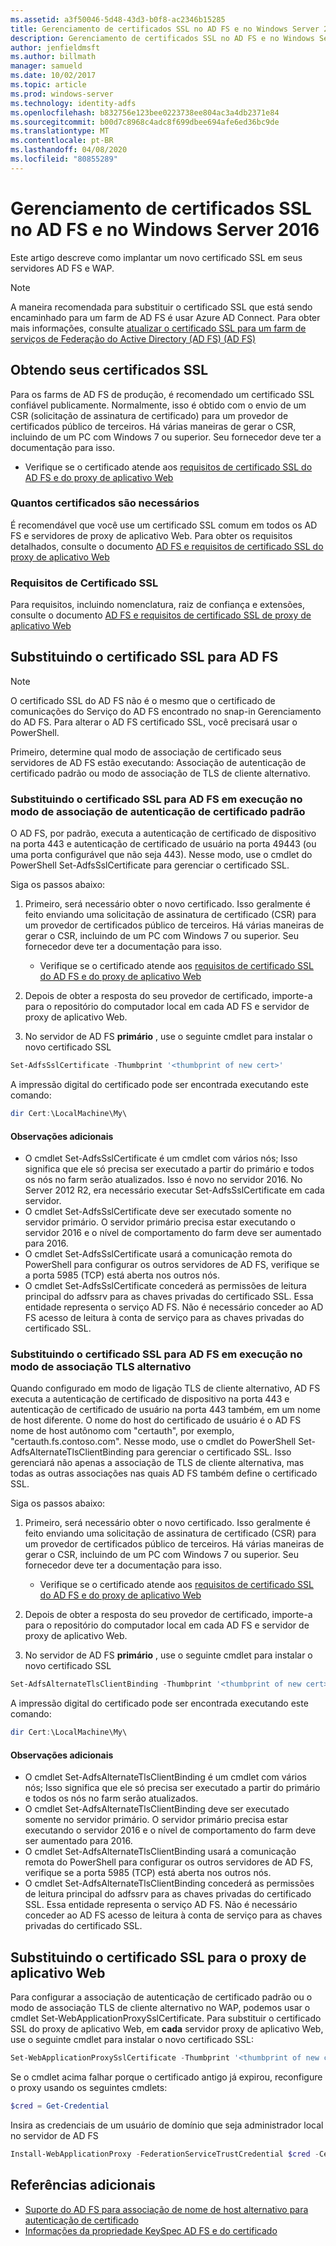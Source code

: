 ```yaml
---
ms.assetid: a3f50046-5d48-43d3-b0f8-ac2346b15285
title: Gerenciamento de certificados SSL no AD FS e no Windows Server 2016
description: Gerenciamento de certificados SSL no AD FS e no Windows Server 2016
author: jenfieldmsft
ms.author: billmath
manager: samueld
ms.date: 10/02/2017
ms.topic: article
ms.prod: windows-server
ms.technology: identity-adfs
ms.openlocfilehash: b832756e123bee0223738ee804ac3a4db2371e84
ms.sourcegitcommit: b00d7c8968c4adc8f699dbee694afe6ed36bc9de
ms.translationtype: MT
ms.contentlocale: pt-BR
ms.lasthandoff: 04/08/2020
ms.locfileid: "80855289"
---
```

# <a name="managing-ssl-certificates-in-ad-fs-and-wap-in-windows-server-2016"></a>Gerenciamento de certificados SSL no AD FS e no Windows Server 2016



Este artigo descreve como implantar um novo certificado SSL em seus servidores AD FS e WAP.

>[!NOTE]
>A maneira recomendada para substituir o certificado SSL que está sendo encaminhado para um farm de AD FS é usar Azure AD Connect.  Para obter mais informações, consulte [atualizar o certificado SSL para um farm de serviços de Federação do Active Directory (AD FS) (AD FS)](https://docs.microsoft.com/azure/active-directory/connect/active-directory-aadconnectfed-ssl-update)

## <a name="obtaining-your-ssl-certificates"></a>Obtendo seus certificados SSL
Para os farms de AD FS de produção, é recomendado um certificado SSL confiável publicamente. Normalmente, isso é obtido com o envio de um CSR (solicitação de assinatura de certificado) para um provedor de certificados público de terceiros. Há várias maneiras de gerar o CSR, incluindo de um PC com Windows 7 ou superior. Seu fornecedor deve ter a documentação para isso.

- Verifique se o certificado atende aos [requisitos de certificado SSL do AD FS e do proxy de aplicativo Web](https://technet.microsoft.com/windows-server-docs/identity/ad-fs/overview/AD-FS-2016-Requirements#BKMK_1)

### <a name="how-many-certificates-are-needed"></a>Quantos certificados são necessários
É recomendável que você use um certificado SSL comum em todos os AD FS e servidores de proxy de aplicativo Web. Para obter os requisitos detalhados, consulte o documento [AD FS e requisitos de certificado SSL do proxy de aplicativo Web](https://technet.microsoft.com/windows-server-docs/identity/ad-fs/overview/AD-FS-2016-Requirements#BKMK_1)

### <a name="ssl-certificate-requirements"></a>Requisitos de Certificado SSL
Para requisitos, incluindo nomenclatura, raiz de confiança e extensões, consulte o documento [AD FS e requisitos de certificado SSL de proxy de aplicativo Web](https://technet.microsoft.com/windows-server-docs/identity/ad-fs/overview/AD-FS-2016-Requirements#BKMK_1)

## <a name="replacing-the-ssl-certificate-for-ad-fs"></a>Substituindo o certificado SSL para AD FS
> [!NOTE]
> O certificado SSL do AD FS não é o mesmo que o certificado de comunicações do Serviço do AD FS encontrado no snap-in Gerenciamento do AD FS. Para alterar o AD FS certificado SSL, você precisará usar o PowerShell.

Primeiro, determine qual modo de associação de certificado seus servidores de AD FS estão executando: Associação de autenticação de certificado padrão ou modo de associação de TLS de cliente alternativo.

### <a name="replacing-the-ssl-certificate-for-ad-fs-running-in-default-certificate-authentication-binding-mode"></a>Substituindo o certificado SSL para AD FS em execução no modo de associação de autenticação de certificado padrão
O AD FS, por padrão, executa a autenticação de certificado de dispositivo na porta 443 e autenticação de certificado de usuário na porta 49443 (ou uma porta configurável que não seja 443).
Nesse modo, use o cmdlet do PowerShell Set-AdfsSslCertificate para gerenciar o certificado SSL.

Siga os passos abaixo:

1. Primeiro, será necessário obter o novo certificado. Isso geralmente é feito enviando uma solicitação de assinatura de certificado (CSR) para um provedor de certificados público de terceiros. Há várias maneiras de gerar o CSR, incluindo de um PC com Windows 7 ou superior. Seu fornecedor deve ter a documentação para isso.

    * Verifique se o certificado atende aos [requisitos de certificado SSL do AD FS e do proxy de aplicativo Web](https://technet.microsoft.com/windows-server-docs/identity/ad-fs/overview/AD-FS-2016-Requirements#BKMK_1)

1. Depois de obter a resposta do seu provedor de certificado, importe-a para o repositório do computador local em cada AD FS e servidor de proxy de aplicativo Web.

1. No servidor de AD FS **primário** , use o seguinte cmdlet para instalar o novo certificado SSL

```powershell
Set-AdfsSslCertificate -Thumbprint '<thumbprint of new cert>'
```

A impressão digital do certificado pode ser encontrada executando este comando:

```powershell
dir Cert:\LocalMachine\My\
```

#### <a name="additional-notes"></a>Observações adicionais

* O cmdlet Set-AdfsSslCertificate é um cmdlet com vários nós; Isso significa que ele só precisa ser executado a partir do primário e todos os nós no farm serão atualizados. Isso é novo no servidor 2016. No Server 2012 R2, era necessário executar Set-AdfsSslCertificate em cada servidor.
* O cmdlet Set-AdfsSslCertificate deve ser executado somente no servidor primário. O servidor primário precisa estar executando o servidor 2016 e o nível de comportamento do farm deve ser aumentado para 2016.
* O cmdlet Set-AdfsSslCertificate usará a comunicação remota do PowerShell para configurar os outros servidores de AD FS, verifique se a porta 5985 (TCP) está aberta nos outros nós.
* O cmdlet Set-AdfsSslCertificate concederá as permissões de leitura principal do adfssrv para as chaves privadas do certificado SSL. Essa entidade representa o serviço AD FS. Não é necessário conceder ao AD FS acesso de leitura à conta de serviço para as chaves privadas do certificado SSL.

### <a name="replacing-the-ssl-certificate-for-ad-fs-running-in-alternate-tls-binding-mode"></a>Substituindo o certificado SSL para AD FS em execução no modo de associação TLS alternativo
Quando configurado em modo de ligação TLS de cliente alternativo, AD FS executa a autenticação de certificado de dispositivo na porta 443 e autenticação de certificado de usuário na porta 443 também, em um nome de host diferente. O nome do host do certificado de usuário é o AD FS nome de host autônomo com "certauth", por exemplo, "certauth.fs.contoso.com".
Nesse modo, use o cmdlet do PowerShell Set-AdfsAlternateTlsClientBinding para gerenciar o certificado SSL. Isso gerenciará não apenas a associação de TLS de cliente alternativa, mas todas as outras associações nas quais AD FS também define o certificado SSL.

Siga os passos abaixo:

1. Primeiro, será necessário obter o novo certificado. Isso geralmente é feito enviando uma solicitação de assinatura de certificado (CSR) para um provedor de certificados público de terceiros. Há várias maneiras de gerar o CSR, incluindo de um PC com Windows 7 ou superior. Seu fornecedor deve ter a documentação para isso.

    * Verifique se o certificado atende aos [requisitos de certificado SSL do AD FS e do proxy de aplicativo Web](https://technet.microsoft.com/windows-server-docs/identity/ad-fs/overview/AD-FS-2016-Requirements#BKMK_1)

1. Depois de obter a resposta do seu provedor de certificado, importe-a para o repositório do computador local em cada AD FS e servidor de proxy de aplicativo Web.

1. No servidor de AD FS **primário** , use o seguinte cmdlet para instalar o novo certificado SSL

```powershell
Set-AdfsAlternateTlsClientBinding -Thumbprint '<thumbprint of new cert>'
```

A impressão digital do certificado pode ser encontrada executando este comando:

```powershell
dir Cert:\LocalMachine\My\
```

#### <a name="additional-notes"></a>Observações adicionais

* O cmdlet Set-AdfsAlternateTlsClientBinding é um cmdlet com vários nós; Isso significa que ele só precisa ser executado a partir do primário e todos os nós no farm serão atualizados.
* O cmdlet Set-AdfsAlternateTlsClientBinding deve ser executado somente no servidor primário. O servidor primário precisa estar executando o servidor 2016 e o nível de comportamento do farm deve ser aumentado para 2016.
* O cmdlet Set-AdfsAlternateTlsClientBinding usará a comunicação remota do PowerShell para configurar os outros servidores de AD FS, verifique se a porta 5985 (TCP) está aberta nos outros nós.
* O cmdlet Set-AdfsAlternateTlsClientBinding concederá as permissões de leitura principal do adfssrv para as chaves privadas do certificado SSL. Essa entidade representa o serviço AD FS. Não é necessário conceder ao AD FS acesso de leitura à conta de serviço para as chaves privadas do certificado SSL.

## <a name="replacing-the-ssl-certificate-for-the-web-application-proxy"></a>Substituindo o certificado SSL para o proxy de aplicativo Web
Para configurar a associação de autenticação de certificado padrão ou o modo de associação TLS de cliente alternativo no WAP, podemos usar o cmdlet Set-WebApplicationProxySslCertificate.
Para substituir o certificado SSL do proxy de aplicativo Web, em **cada** servidor proxy de aplicativo Web, use o seguinte cmdlet para instalar o novo certificado SSL:

```powershell
Set-WebApplicationProxySslCertificate -Thumbprint '<thumbprint of new cert>'
```

Se o cmdlet acima falhar porque o certificado antigo já expirou, reconfigure o proxy usando os seguintes cmdlets:

```powershell
$cred = Get-Credential
```

Insira as credenciais de um usuário de domínio que seja administrador local no servidor de AD FS

```powershell
Install-WebApplicationProxy -FederationServiceTrustCredential $cred -CertificateThumbprint '<thumbprint of new cert>' -FederationServiceName 'fs.contoso.com'
```

## <a name="additional-references"></a>Referências adicionais  
* [Suporte do AD FS para associação de nome de host alternativo para autenticação de certificado](../operations/AD-FS-support-for-alternate-hostname-binding-for-certificate-authentication.md)
* [Informações da propriedade KeySpec AD FS e do certificado](../technical-reference/AD-FS-and-KeySpec-Property.md)
